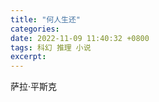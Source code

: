 ```yaml
---
title: "何人生还"
categories: 
date: 2022-11-09 11:40:32 +0800
tags: 科幻 推理 小说
excerpt: 
---
```


萨拉·平斯克



